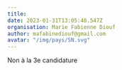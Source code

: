 ```yaml
---
title: 
date: 2023-01-31T13:05:48.547Z
organisation: Marie Fabienne Diouf 
author: mafabinediouf@gmail.com 
avatar: "/img/pays/SN.svg"
---
```


Non à la 3e candidature 